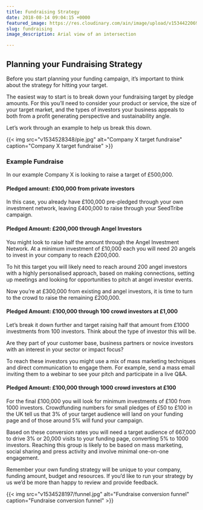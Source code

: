 ```yaml
---
title: Fundraising Strategy
date: 2018-08-14 09:04:15 +0000
featured_image: https://res.cloudinary.com/ain/image/upload/v1534422069/seedtribe/chuttersnap-387756-unsplash.jpg
slug: fundraising
image_description: Arial view of an intersection

---
```

## ​Planning your Fundraising Strategy

Before you start planning your funding campaign, it’s important to think about the strategy for hitting your target.

The easiest way to start is to break down your fundraising target by pledge amounts. For this you’ll need to consider your product or service, the size of your target market, and the types of investors your business appeals to both from a profit generating perspective and sustainability angle.

Let’s work through an example to help us break this down.

{{< img src="v1534528348/pie.jpg" alt="Company X target fundraise" caption="Company X target fundraise" >}} 

### Example Fundraise

In our example Company X is looking to raise a target of £500,000.

#### Pledged amount: £100,000 from private investors

In this case, you already have £100,000 pre-pledged through your own investment network, leaving £400,000 to raise through your SeedTribe campaign.

#### Pledged Amount: £200,000 through Angel Investors

You might look to raise half the amount through the Angel Investment Network. At a minimum investment of £10,000 each you will need 20 angels to invest in your company to reach £200,000.

To hit this target you will likely need to reach around 200 angel investors with a highly personalised approach, based on making connections, setting up meetings and looking for opportunities to pitch at angel investor events.

Now you’re at £300,000 from existing and angel investors, it is time to turn to the crowd to raise the remaining £200,000.

#### Pledged Amount: £100,000 through 100 crowd investors at £1,000

Let’s break it down further and target raising half that amount from £1000 investments from 100 investors. Think about the type of investor this will be.

Are they part of your customer base, business partners or novice investors with an interest in your sector or impact focus?

To reach these investors you might use a mix of mass marketing techniques and direct communication to engage them. For example, send a mass email inviting them to a webinar to see your pitch and participate in a live Q&A.

#### Pledged Amount: £100,000 through 1000 crowd investors at £100

For the final £100,000 you will look for minimum investments of £100 from 1000 investors. Crowdfunding numbers for small pledges of £50 to £100 in the UK tell us that 3% of your target audience will land on your funding page and of those around 5% will fund your campaign.

Based on these conversion rates you will need a target audience of 667,000 to drive 3% or 20,000 visits to your funding page, converting 5% to 1000 investors. Reaching this group is likely to be based on mass marketing, social sharing and press activity and involve minimal one-on-one engagement.

Remember your own funding strategy will be unique to your company, funding amount, budget and resources. If you’d like to run your strategy by us we’d be more than happy to review and provide feedback.

{{< img src="v1534528197/funnel.jpg" alt="Fundraise conversion funnel" caption="Fundraise conversion funnel" >}}